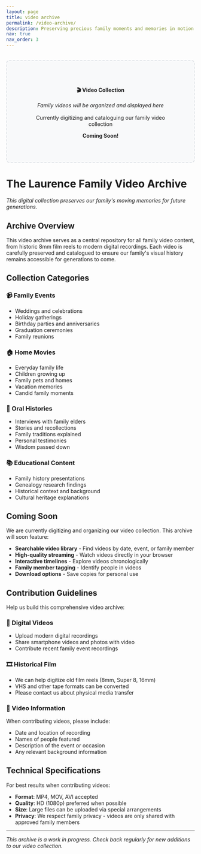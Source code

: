 ```yaml
---
layout: page
title: video archive
permalink: /video-archive/
description: Preserving precious family moments and memories in motion
nav: true
nav_order: 3
---
```


<div class="video-archive-placeholder" style="text-align: center; margin: 2rem 0; padding: 3rem; background-color: #f8f9fa; border: 2px dashed #dee2e6; border-radius: 8px;">
    <h4>🎬 Video Collection</h4>
    <p><em>Family videos will be organized and displayed here</em></p>
    <div style="margin: 1rem 0;">
        <i class="fas fa-video" style="font-size: 3rem; color: #6c757d;"></i>
    </div>
    <p>Currently digitizing and cataloguing our family video collection</p>
    <p><strong>Coming Soon!</strong></p>
</div>

# The Laurence Family Video Archive

*This digital collection preserves our family's moving memories for future generations.*

## Archive Overview

This video archive serves as a central repository for all family video content, from historic 8mm film reels to modern digital recordings. Each video is carefully preserved and catalogued to ensure our family's visual history remains accessible for generations to come.

## Collection Categories

### 📹 Family Events
- Weddings and celebrations
- Holiday gatherings
- Birthday parties and anniversaries
- Graduation ceremonies
- Family reunions

### 🏠 Home Movies
- Everyday family life
- Children growing up
- Family pets and homes
- Vacation memories
- Candid family moments

### 🎤 Oral Histories
- Interviews with family elders
- Stories and recollections
- Family traditions explained
- Personal testimonies
- Wisdom passed down

### 📚 Educational Content
- Family history presentations
- Genealogy research findings
- Historical context and background
- Cultural heritage explanations

## Coming Soon

We are currently digitizing and organizing our video collection. This archive will soon feature:

- **Searchable video library** - Find videos by date, event, or family member
- **High-quality streaming** - Watch videos directly in your browser
- **Interactive timelines** - Explore videos chronologically
- **Family member tagging** - Identify people in videos
- **Download options** - Save copies for personal use

## Contribution Guidelines

Help us build this comprehensive video archive:

### 📱 Digital Videos
- Upload modern digital recordings
- Share smartphone videos and photos with video
- Contribute recent family event recordings

### 🎞️ Historical Film
- We can help digitize old film reels (8mm, Super 8, 16mm)
- VHS and other tape formats can be converted
- Please contact us about physical media transfer

### 📝 Video Information
When contributing videos, please include:
- Date and location of recording
- Names of people featured
- Description of the event or occasion
- Any relevant background information

## Technical Specifications

For best results when contributing videos:
- **Format**: MP4, MOV, AVI accepted
- **Quality**: HD (1080p) preferred when possible
- **Size**: Large files can be uploaded via special arrangements
- **Privacy**: We respect family privacy - videos are only shared with approved family members

---

*This archive is a work in progress. Check back regularly for new additions to our video collection.* 